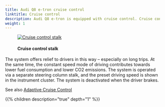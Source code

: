 ```yaml
---
title: Audi Q8 e-tron cruise control
linktitle: Cruise control
description: Audi Q8 e-tron is equipped with cruise control. Cruise control maintains a desired driving speed constantly starting at around 30 km/h (18.6 mph), provided that it can be maintained by engine power and engine braking effects. 
weight: 1
---
```

<!-- markdownlint-disable MD033 -->
<figure>
    <a href="https://media.electrichasgoneaudi.net/multimedia/models/e-tron/technology/drivingassistance/cruisecontrol/cruisecontrolhandle.jpg">
        <img src="https://media.electrichasgoneaudi.net/multimedia/models/e-tron/technology/drivingassistance/cruisecontrol/cruisecontrolhandles.jpg"
        alt="Cruise control stalk" title="Cruise control stalk">
    </a>
    <figcaption><h4>Cruise control stalk</h4></figcaption>
</figure>

The system offers relief to drivers in this way – especially on long trips. At the same time, the constant speed mode of driving contributes towards lower fuel consumption and lower CO2 emissions. The system is operated via a separate steering column stalk, and the preset driving speed is shown in the instrument cluster. The system is deactivated when the driver brakes.

See also [Adaptive Cruise Control](../adaptivecruisecontrol/) 

{{% children description="true" depth="1" %}}

